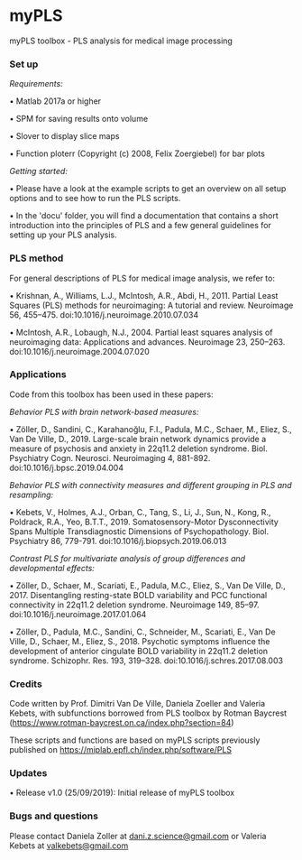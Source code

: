 # myPLS
myPLS toolbox - PLS analysis for medical image processing
 

### Set up
*Requirements:*

•	Matlab 2017a or higher

•	SPM for saving results onto volume

• Slover to display slice maps

• Function ploterr (Copyright (c) 2008, Felix Zoergiebel) for bar plots

*Getting started:*

• Please have a look at the example scripts to get an overview on all setup options and to see how to run the PLS scripts.

• In the 'docu' folder, you will find a documentation that contains a short introduction into the principles of PLS and a few general guidelines for setting up your PLS analysis.

### PLS method
For general descriptions of PLS for medical image analysis, we refer to:

•	Krishnan, A., Williams, L.J., McIntosh, A.R., Abdi, H., 2011. Partial Least Squares (PLS) methods for neuroimaging: A tutorial and review. Neuroimage 56, 455–475. doi:10.1016/j.neuroimage.2010.07.034

•	McIntosh, A.R., Lobaugh, N.J., 2004. Partial least squares analysis of neuroimaging data: Applications and advances. Neuroimage 23, 250–263. doi:10.1016/j.neuroimage.2004.07.020


### Applications
Code from this toolbox has been used in these papers:

*Behavior PLS with brain network-based measures:*

•	Zöller, D., Sandini, C., Karahanoğlu, F.I., Padula, M.C., Schaer, M., Eliez, S., Van De Ville, D., 2019. Large-scale brain network dynamics provide a measure of psychosis and anxiety in 22q11.2 deletion syndrome. Biol. Psychiatry Cogn. Neurosci. Neuroimaging 4, 881-892. doi:10.1016/j.bpsc.2019.04.004

*Behavior PLS with connectivity measures and different grouping in PLS and resampling:* 

•	Kebets, V., Holmes, A.J., Orban, C., Tang, S., Li, J., Sun, N., Kong, R., Poldrack, R.A., Yeo, B.T.T., 2019. Somatosensory-Motor Dysconnectivity Spans Multiple Transdiagnostic Dimensions of Psychopathology. Biol. Psychiatry 86, 779-791. doi:10.1016/j.biopsych.2019.06.013

*Contrast PLS for multivariate analysis of group differences and developmental effects:* 

•	Zöller, D., Schaer, M., Scariati, E., Padula, M.C., Eliez, S., Van De Ville, D., 2017. Disentangling resting-state BOLD variability and PCC functional connectivity in 22q11.2 deletion syndrome. Neuroimage 149, 85–97. doi:10.1016/j.neuroimage.2017.01.064

•	Zöller, D., Padula, M.C., Sandini, C., Schneider, M., Scariati, E., Van De Ville, D., Schaer, M., Eliez, S., 2018. Psychotic symptoms influence the development of anterior cingulate BOLD variability in 22q11.2 deletion syndrome. Schizophr. Res. 193, 319–328. doi:10.1016/j.schres.2017.08.003


### Credits
Code written by Prof. Dimitri Van De Ville, Daniela Zoeller and Valeria
Kebets, with subfunctions borrowed from PLS toolbox by Rotman Baycrest
(https://www.rotman-baycrest.on.ca/index.php?section=84)

These scripts and functions are based on myPLS scripts previously 
published on https://miplab.epfl.ch/index.php/software/PLS


### Updates
•	Release v1.0 (25/09/2019): Initial release of myPLS toolbox

### Bugs and questions
Please contact Daniela Zoller at dani.z.science@gmail.com or Valeria Kebets at valkebets@gmail.com
